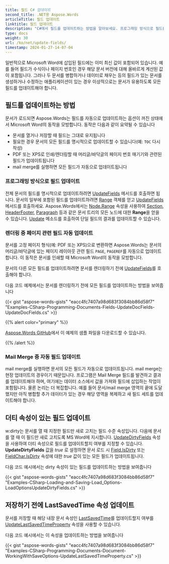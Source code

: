 ```yaml
---
title: 필드 C# 업데이트
second_title: .NET용 Aspose.Words
articleTitle: 필드 업데이트
linktitle: 필드 업데이트
description: "C#에서 필드를 업데이트하는 방법을 알아보세요. 프로그래밍 방식으로 필드를 업데이트하거나 .NET API을 사용하여 자동 필드 업데이트를 사용합니다."
type: docs
weight: 30
url: /ko/net/update-fields/
timestamp: 2024-01-27-14-07-04
---
```


일반적으로 Microsoft Word에 삽입된 필드에는 이미 최신 값이 포함되어 있습니다. 예를 들어 필드가 수식이나 페이지 번호인 경우 해당 문서 버전에 대해 올바르게 계산된 값이 포함됩니다. 그러나 두 문서를 병합하거나 데이터로 채우는 등의 필드가 있는 문서를 생성하거나 수정하는 애플리케이션이 있는 경우 이상적으로는 문서가 유용하도록 모든 필드를 업데이트해야 합니다.

## 필드를 업데이트하는 방법

문서가 로드되면 Aspose.Words는 필드를 자동으로 업데이트하는 옵션이 꺼진 상태에서 Microsoft Word의 동작을 모방합니다. 동작은 다음과 같이 요약될 수 있습니다

- 문서를 열거나 저장할 때 필드는 그대로 유지됩니다
- 필요한 경우 문서의 모든 필드를 명시적으로 업데이트할 수 있습니다(예: `TOC` 다시 작성)
- PDF 또는 XPS로 인쇄/렌더링할 때 머리글/바닥글의 페이지 번호 매기기와 관련된 필드가 업데이트됩니다
- mail merge를 실행하면 모든 필드가 자동으로 업데이트됩니다

### 프로그래밍 방식으로 필드 업데이트

전체 문서의 필드를 명시적으로 업데이트하려면 [UpdateFields](https://reference.aspose.com/words/net/aspose.words/document/updatefields/) 메서드를 호출하면 됩니다. 문서의 일부에 포함된 필드를 업데이트하려면 [Range](https://reference.aspose.com/words/net/aspose.words/range/) 객체를 얻고 [UpdateFields](https://reference.aspose.com/words/net/aspose.words/range/updatefields/) 메서드를 호출하세요. Aspose.Words에서는 [Node.Range](https://reference.aspose.com/words/net/aspose.words/node/range/) 속성을 사용하여 [Section](https://reference.aspose.com/words/net/aspose.words/section/), [HeaderFooter](https://reference.aspose.com/words/net/aspose.words/headerfooter/), [Paragraph](https://reference.aspose.com/words/net/aspose.words/paragraph/) 등과 같은 문서 트리의 모든 노드에 대한 **Range**을 얻을 수 있습니다. [Update](https://reference.aspose.com/words/net/aspose.words.fields/field/update/) 메소드를 호출하여 단일 필드의 결과를 업데이트할 수 있습니다.

### 렌더링 중 페이지 관련 필드 자동 업데이트

문서를 고정 페이지 형식(예: PDF 또는 XPS)으로 변환하면 Aspose.Words는 문서의 머리글/바닥글에 있는 페이지 레이아웃 관련 필드 `PAGE`, `PAGEREF`를 자동으로 업데이트합니다. 이 동작은 문서를 인쇄할 때 Microsoft Word의 동작을 모방합니다.

문서의 다른 모든 필드를 업데이트하려면 문서를 렌더링하기 전에 [UpdateFields](https://reference.aspose.com/words/net/aspose.words/document/updatefields/)를 호출해야 합니다.

다음 코드 예제에서는 문서를 렌더링하기 전에 모든 필드를 업데이트하는 방법을 보여줍니다

{{< gist "aspose-words-gists" "eacc4fc7407a98d683f3084bb86d58f7" "Examples-CSharp-Programming-Documents-Fields-UpdateDocFields-UpdateDocFields.cs" >}}

{{% alert color="primary" %}}

[Aspose.Words GitHub](https://github.com/aspose-words/Aspose.Words-for-.NET/blob/master/Examples/Data/Rendering.docx)에서 이 예제의 샘플 파일을 다운로드할 수 있습니다.

{{% /alert %}}

### Mail Merge 중 자동 필드 업데이트

mail merge를 실행하면 문서의 모든 필드가 자동으로 업데이트됩니다. mail merge는 현장 업데이트의 경우이기 때문입니다. 프로그램은 Mail Merge 필드를 발견하고 결과를 업데이트해야 하며, 여기에는 데이터 소스에서 값을 가져와 필드에 삽입하는 작업이 포함됩니다. 물론 논리는 더 복잡합니다. 예를 들어 문서/mail merge 영역의 끝에 도달했지만 아직 병합할 추가 데이터가 있는 경우 해당 영역을 복제하고 새 필드 세트를 업데이트해야 합니다.

## 더티 속성이 있는 필드 업데이트

w:dirty는 문서를 열 때 지정한 필드만 새로 고치는 필드 수준 속성입니다. 다음에 문서를 열 때 이 필드만 새로 고치도록 MS Word에 지시합니다. [UpdateDirtyFields](https://reference.aspose.com/words/net/aspose.words.loading/loadoptions/updatedirtyfields/) 속성을 사용하여 더티 속성으로 필드를 업데이트할지 여부를 지정할 수 있습니다. **UpdateDirtyFields** 값을 *true* 로 설정하면 문서 로드 시 [Field.IsDirty](https://reference.aspose.com/words/net/aspose.words.fields/field/isdirty/) 또는 [FieldChar.IsDirty](https://reference.aspose.com/words/net/aspose.words.fields/fieldchar/isdirty/) 속성에 대한 *true* 값이 있는 모든 필드가 업데이트됩니다.

다음 코드 예시에서는 dirty 속성이 있는 필드를 업데이트하는 방법을 보여줍니다

{{< gist "aspose-words-gists" "eacc4fc7407a98d683f3084bb86d58f7" "Examples-CSharp-Loading-and-Saving-Load_Options-LoadOptionsUpdateDirtyFields.cs" >}}

## 저장하기 전에 LastSavedTime 속성 업데이트

문서를 저장할 때 해당 내장 문서 속성인 [LastSavedTime](https://reference.aspose.com/words/net/aspose.words.properties/builtindocumentproperties/lastsavedtime/)를 업데이트할지 여부를 [UpdateLastSavedTimeProperty](https://reference.aspose.com/words/net/aspose.words.saving/saveoptions/updatelastsavedtimeproperty/) 속성을 사용할 수 있습니다.

다음 코드 예시에서는 이 속성을 업데이트하는 방법을 보여줍니다

{{< gist "aspose-words-gists" "eacc4fc7407a98d683f3084bb86d58f7" "Examples-CSharp-Programming-Documents-Document-WorkingWithSaveOptions-UpdateLastSavedTimeProperty.cs" >}}
